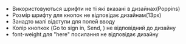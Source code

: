 * Використовуються шрифти не ті які вказані в дизайнах(Poppins)
* Розмір шрифту для кнопок не відповідає дизайнам(13px)
* Занадто малі відступи для полей вводу
* Колір кнопкок (Go to sign in, Send, ) не відповідний до дизайну
* font-weight для "here" посилання не відповідає дизайну
